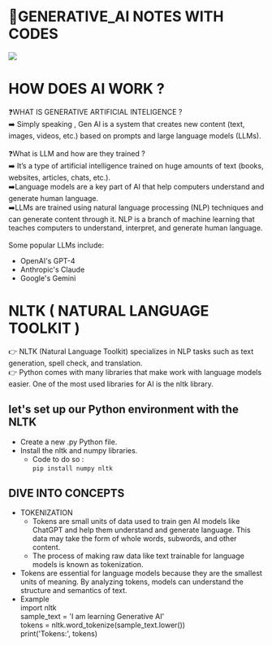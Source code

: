 # 🔗GENERATIVE_AI NOTES WITH CODES
<img src="https://github.com/user-attachments/assets/3304f5d3-e18e-4c3c-bfc3-a1521e529910">

# HOW DOES AI WORK ?

❓WHAT IS GENERATIVE ARTIFICIAL INTELIGENCE ? <br>
➡️ Simply speaking , Gen AI is a system that creates new content (text, images, videos, etc.) based on prompts and large language models (LLMs).
<br>
<br>
❓What is LLM and how are they trained ? <br>
➡️ It’s a type of artificial intelligence trained on huge amounts of text (books, websites, articles, chats, etc.).
<br>
➡️Language models are a key part of AI that help computers understand and generate human language.
<br>
➡️LLMs are trained using natural language processing (NLP) techniques and can generate content through it. NLP is a branch of machine learning that teaches computers to understand, interpret, and generate human language.
<br>
<br>
Some popular LLMs include: <br>
- OpenAI's GPT-4 <br>
- Anthropic's Claude<br>
- Google's Gemini

# NLTK ( NATURAL LANGUAGE TOOLKIT )
 👉 NLTK (Natural Language Toolkit) specializes in NLP tasks such as text generation, spell check, and translation.
 <br>
 👉 Python comes with many libraries that make work with language models easier. One of the most used libraries for AI is the nltk library.
 ## let's set up our Python environment with the NLTK
  - Create a new .py Python file. <br>
  - Install the nltk and numpy libraries. <br>
    - Code to do so :<br> <code>pip install numpy nltk</code>
 ## DIVE INTO CONCEPTS 
 - TOKENIZATION
    - Tokens are small units of data used to train gen AI models like ChatGPT and help them understand and generate language. This data may take the form of whole words, subwords, and other content.
    - The process of making raw data like text trainable for language models is known as tokenization.
- Tokens are essential for language models because they are the smallest units of meaning. By analyzing tokens, models can understand the structure and semantics of text.
- Example <br>
import nltk <br>
  sample_text = 'I am learning Generative AI' <br>
  tokens = nltk.word_tokenize(sample_text.lower()) <br>
  print('Tokens:', tokens)
